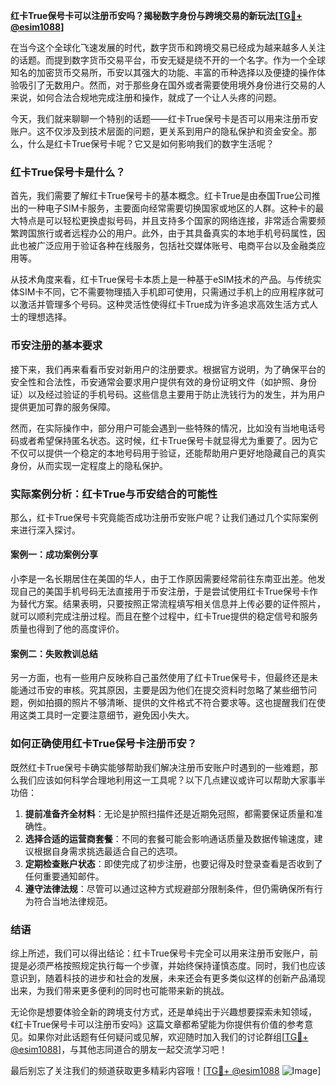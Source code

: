 **红卡True保号卡可以注册币安吗？揭秘数字身份与跨境交易的新玩法[[TG💪+ @esim1088](https://t.me/s/esim1088)]**

在当今这个全球化飞速发展的时代，数字货币和跨境交易已经成为越来越多人关注的话题。而提到数字货币交易平台，币安无疑是绕不开的一个名字。作为一个全球知名的加密货币交易所，币安以其强大的功能、丰富的币种选择以及便捷的操作体验吸引了无数用户。然而，对于那些身在国外或者需要使用境外身份进行交易的人来说，如何合法合规地完成注册和操作，就成了一个让人头疼的问题。

今天，我们就来聊聊一个特别的话题——红卡True保号卡是否可以用来注册币安账户。这不仅涉及到技术层面的问题，更关系到用户的隐私保护和资金安全。那么，什么是红卡True保号卡呢？它又是如何影响我们的数字生活呢？

### 红卡True保号卡是什么？

首先，我们需要了解红卡True保号卡的基本概念。红卡True是由泰国True公司推出的一种电子SIM卡服务，主要面向经常需要切换国家或地区的人群。这种卡的最大特点是可以轻松更换虚拟号码，并且支持多个国家的网络连接，非常适合需要频繁跨国旅行或者远程办公的用户。此外，由于其具备真实的本地手机号码属性，因此也被广泛应用于验证各种在线服务，包括社交媒体账号、电商平台以及金融类应用等。

从技术角度来看，红卡True保号卡本质上是一种基于eSIM技术的产品。与传统实体SIM卡不同，它不需要物理插入手机即可使用，只需通过手机上的应用程序就可以激活并管理多个号码。这种灵活性使得红卡True成为许多追求高效生活方式人士的理想选择。

### 币安注册的基本要求

接下来，我们再来看看币安对新用户的注册要求。根据官方说明，为了确保平台的安全性和合法性，币安通常会要求用户提供有效的身份证明文件（如护照、身份证）以及经过验证的手机号码。这些信息主要用于防止洗钱行为的发生，并为用户提供更加可靠的服务保障。

然而，在实际操作中，部分用户可能会遇到一些特殊的情况，比如没有当地电话号码或者希望保持匿名状态。这时候，红卡True保号卡就显得尤为重要了。因为它不仅可以提供一个稳定的本地号码用于验证，还能帮助用户更好地隐藏自己的真实身份，从而实现一定程度上的隐私保护。

### 实际案例分析：红卡True与币安结合的可能性

那么，红卡True保号卡究竟能否成功注册币安账户呢？让我们通过几个实际案例来进行深入探讨。

#### 案例一：成功案例分享
小李是一名长期居住在美国的华人，由于工作原因需要经常前往东南亚出差。他发现自己的美国手机号码无法直接用于币安注册，于是尝试使用红卡True保号卡作为替代方案。结果表明，只要按照正常流程填写相关信息并上传必要的证件照片，就可以顺利完成注册过程。而且在整个过程中，红卡True提供的稳定信号和服务质量也得到了他的高度评价。

#### 案例二：失败教训总结
另一方面，也有一些用户反映称自己虽然使用了红卡True保号卡，但最终还是未能通过币安的审核。究其原因，主要是因为他们在提交资料时忽略了某些细节问题，例如拍摄的照片不够清晰、提供的文件格式不符合要求等。这也提醒我们在使用这类工具时一定要注意细节，避免因小失大。

### 如何正确使用红卡True保号卡注册币安？

既然红卡True保号卡确实能够帮助我们解决注册币安账户时遇到的一些难题，那么我们应该如何科学合理地利用这一工具呢？以下几点建议或许可以帮助大家事半功倍：

1. **提前准备齐全材料**：无论是护照扫描件还是近期免冠照，都需要保证质量和准确性。
2. **选择合适的运营商套餐**：不同的套餐可能会影响通话质量及数据传输速度，建议根据自身需求挑选最适合自己的选项。
3. **定期检查账户状态**：即使完成了初步注册，也要记得及时登录查看是否收到了任何重要通知邮件。
4. **遵守法律法规**：尽管可以通过这种方式规避部分限制条件，但仍需确保所有行为符合当地法律规范。

### 结语

综上所述，我们可以得出结论：红卡True保号卡完全可以用来注册币安账户，前提是必须严格按照规定执行每一个步骤，并始终保持谨慎态度。同时，我们也应该意识到，随着科技的进步和社会的发展，未来还会有更多类似这样的创新产品涌现出来，为我们带来更多便利的同时也可能带来新的挑战。

无论你是想要体验全新的跨境支付方式，还是单纯出于兴趣想要探索未知领域，《红卡True保号卡可以注册币安吗》这篇文章都希望能为你提供有价值的参考意见。如果你对此话题有任何疑问或见解，欢迎随时加入我们的讨论群组[[TG💪+ @esim1088](https://t.me/s/esim1088)]，与其他志同道合的朋友一起交流学习吧！

最后别忘了关注我们的频道获取更多精彩内容哦！[[TG💪+ @esim1088](https://t.me/s/esim1088) ![Image](https://i.postimg.cc/4NQfJmqS/Snipaste-2025-05-13-00-14-12.png)]